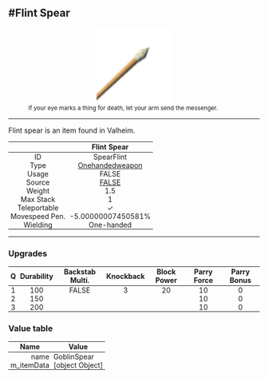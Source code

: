 <meta property="og:title" content="Flint Spear - MoreValheim" /><meta property="og:type" content="website" /><meta property="og:image" content="/assets/flint_spear.png" /><meta property="og:description" content="Flint Spear is an item found in Valheim." /><meta name="theme-color" content="#546D78"><meta name="twitter:card" content="summary_large_image">
#Flint Spear
-------------
<style>img {width:20px;}.tb {width:150px;display: block;margin-left: auto;margin-right: auto;}</style>

<style>.md-typeset table:not([class]) th:not([align]) {min-width:unset!important;}</style>
<style>td{padding:0em 0.3em!important;text-align:center!important;border-left:.05rem solid var(--md-default-fg-color--lightest)}</style>

<style>th{padding:0.1em 0.3em!important;text-align:center!important;font-weight:bold}</style>

<style>pre{text-align:right!important}</style>
<style>table tr td:first-child {border-left: 0;};</style>

<figure><img src="/assets/flint_spear.png" class="tb" /><figcaption><small>If your eye marks a thing for death, let your arm send the messenger.</small></figcaption></figure>

-------------

Flint spear is an item found in Valheim.

|        | Flint Spear              |
| ----------- | ------------------------------------ |
| ID |SpearFlint
| Type | [Onehandedweapon](../../types/onehandedweapon)
| Usage | FALSE<br>
| Source | [FALSE](../../items/false)
| Weight | 1.5 |
| Max Stack | 1 |
| Teleportable | ✓
| Movespeed Pen. | -5.00000007450581%
| Wielding | One-handed


-------------

### Upgrades
| Q | Durability | Backstab Multi. | Knockback | Block Power | Parry Force | Parry Bonus
| - | - | - | - | - | - | - 
1 | 100 | FALSE | 3 | 20 | 10 | 0 | 2 | 
 | 2 | 150 |  |  |  | 10 | 0 |  | 
 | 3 | 200 |  |  |  | 10 | 0 |  | 


### Value table
| Name | Value
| - | - |
| <div style="text-align:right">name</div> | <div style="text-align:left">GoblinSpear</div> | 
| <div style="text-align:right">m_itemData</div> | <div style="text-align:left">[object Object]</div> | 